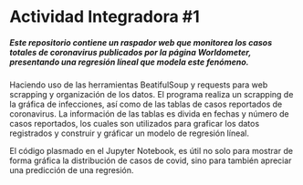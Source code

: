 # Actividad Integradora #1
##### Este repositorio contiene un raspador web que monitorea los casos totales de coronavirus publicados por la página **Worldometer**, presentando una regresión líneal que modela este fenómeno.

Haciendo uso de las herramientas BeatifulSoup y requests para web scrapping y organización de los datos. 
El programa realiza un scrapping de la gráfica de infecciones, así como de las tablas de casos reportados de coronavirus. 
La información de las tablas es divida en fechas y número de casos reportados, los cuales son utilizados para graficar 
los datos registrados y construir y gráficar un modelo de regresión líneal.

El código plasmado en el Jupyter Notebook, es útil no solo para mostrar de forma gráfica la distribución de casos de covid, sino para también apreciar una predicción de una regresión.
